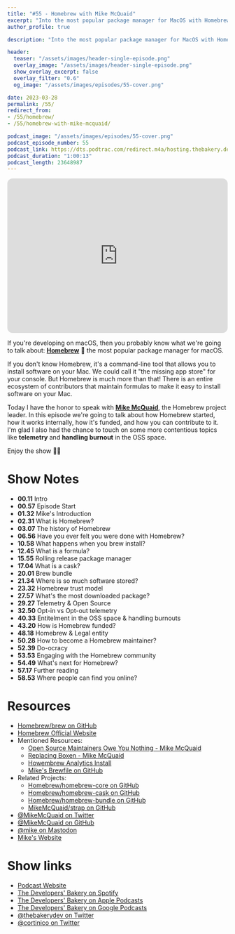 ```yaml
---
title: "#55 - Homebrew with Mike McQuaid"
excerpt: "Into the most popular package manager for MacOS with Homebrew and Mike McQuaid"
author_profile: true

description: "Into the most popular package manager for MacOS with Homebrew and Mike McQuaid"

header:
  teaser: "/assets/images/header-single-episode.png"
  overlay_image: "/assets/images/header-single-episode.png"
  show_overlay_excerpt: false
  overlay_filter: "0.6"
  og_image: "/assets/images/episodes/55-cover.png"

date: 2023-03-28
permalink: /55/
redirect_from:
- /55/homebrew/
- /55/homebrew-with-mike-mcquaid/

podcast_image: "/assets/images/episodes/55-cover.png"
podcast_episode_number: 55
podcast_link: https://dts.podtrac.com/redirect.m4a/hosting.thebakery.dev/55-thedevelopersbakery-homebrew.m4a
podcast_duration: "1:00:13"
podcast_length: 23648987
---
```


<iframe style="border-radius:12px" src="https://open.spotify.com/embed/episode/2z6OL9jLyFQh9juJHJ4DNa?utm_source=generator" width="100%" height="352" frameBorder="0" allowfullscreen="" allow="autoplay; clipboard-write; encrypted-media; fullscreen; picture-in-picture" loading="lazy"></iframe>

If you're developing on macOS, then you probably know what we're going to talk about: [**Homebrew**](https://github.com/Homebrew/brew) 🍺 the most popular package manager for macOS. 

If you don't know Homebrew, it's a command-line tool that allows you to install software on your Mac. We could call it "the missing app store" for your console. But Homebrew is much more than that! There is an entire ecosystem of contributors that maintain formulas to make it easy to install software on your Mac.

Today I have the honor to speak with [**Mike McQuaid**](https://twitter.com/MikeMcQuaid), the Homebrew project leader. In this episode we're going to talk about how Homebrew started, how it works internally, how it's funded, and how you can contribute to it. I'm glad I also had the chance to touch on some more contentious topics like **telemetry** and **handling burnout** in the OSS space.

Enjoy the show 👨‍🍳

# Show Notes

- **00.11** Intro
- **00.57** Episode Start
- **01.32** Mike's Introduction
- **02.31** What is Homebrew?
- **03.07** The history of Homebrew
- **06.56** Have you ever felt you were done with Homebrew?
- **10.58** What happens when you brew install?
- **12.45** What is a formula?
- **15.55** Rolling release package manager
- **17.04** What is a cask?
- **20.01** Brew bundle
- **21.34** Where is so much software stored?
- **23.32** Homebrew trust model
- **27.57** What's the most downloaded package?
- **29.27** Telemetry & Open Source
- **32.50** Opt-in vs Opt-out telemetry
- **40.33** Entitelment in the OSS space & handling burnouts
- **43.20** How is Homebrew funded?
- **48.18** Homebrew & Legal entity
- **50.28** How to become a Homebrew maintainer?
- **52.39** Do-ocracy
- **53.53** Engaging with the Homebrew community
- **54.49** What's next for Homebrew?
- **57.17** Further reading
- **58.53** Where people can find you online?

# Resources

* <i class="fab fa-github"></i> [Homebrew/brew on GitHub](https://github.com/Homebrew/brew)
* <i class="fas fa-link"></i> [Homebrew Official Website](https://brew.sh/)
* Mentioned Resources:
    * <i class="fas fa-link"></i> [Open Source Maintainers Owe You Nothing - Mike McQuaid](https://mikemcquaid.com/open-source-maintainers-owe-you-nothing/)
    * <i class="fas fa-link"></i> [Replacing Boxen - Mike McQuaid](https://mikemcquaid.com/replacing-boxen/)
    * <i class="fas fa-link"></i> [Howembrew Analytics Install](https://formulae.brew.sh/analytics/install/365d/)
    * <i class="fab fa-github"></i> [Mike's Brewfile on GitHub](https://github.com/MikeMcQuaid/dotfiles/blob/master/Brewfile)
* Related Projects:
    * <i class="fab fa-github"></i> [Homebrew/homebrew-core on GitHub](https://github.com/Homebrew/homebrew-core)
    * <i class="fab fa-github"></i> [Homebrew/homebrew-cask on GitHub](https://github.com/Homebrew/homebrew-cask)
    * <i class="fab fa-github"></i> [Homebrew/homebrew-bundle on GitHub](https://github.com/Homebrew/homebrew-bundle)
    * <i class="fab fa-github"></i> [MikeMcQuaid/strap on GitHub](https://github.com/MikeMcQuaid/strap)
* <i class="fab fa-twitter"></i> [@MikeMcQuaid on Twitter](https://twitter.com/MikeMcQuaid)
* <i class="fab fa-github"></i> [@MikeMcQuaid on GitHub](https://github.com/MikeMcQuaid)
* <i class="fab fa-mastodon"></i> [@mike on Mastodon](https://mastodon.mikemcquaid.com/@mike)
* <i class="fas fa-link"></i> [Mike's Website](https://mikemcquaid.com/)

# Show links

* <i class="fas fa-link"></i> [Podcast Website](https://thebakery.dev)
* <i class="fab fa-spotify"></i> [The Developers' Bakery on Spotify](https://open.spotify.com/show/4jV6Yoz7D38sZJlYMzJm3k?si=AL3ske_0R_CKlEScMhYhug)
* <i class="fas fa-podcast"></i> [The Developers' Bakery on Apple Podcasts](https://podcasts.apple.com/us/podcast/the-developers-bakery/id1542849034)
* <i class="fab fa-google-play"></i> [The Developers' Bakery on Google Podcasts](https://podcasts.google.com/feed/aHR0cHM6Ly90aGViYWtlcnkuZGV2L3BvZGNhc3QueG1s)
* <i class="fab fa-twitter"></i> [@thebakerydev on Twitter](https://twitter.com/thebakerydev)
* <i class="fab fa-twitter"></i> [@cortinico on Twitter](https://twitter.com/cortinico)